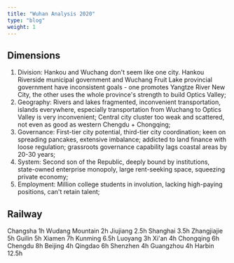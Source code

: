 ```yaml
---
title: "Wuhan Analysis 2020"
type: "blog"
weight: 1
---
```


## Dimensions

1. Division: Hankou and Wuchang don't seem like one city. Hankou Riverside municipal government and Wuchang Fruit Lake provincial government have inconsistent goals - one promotes Yangtze River New City, the other uses the whole province's strength to build Optics Valley;
2. Geography: Rivers and lakes fragmented, inconvenient transportation, islands everywhere, especially transportation from Wuchang to Optics Valley is very inconvenient; Central city cluster too weak and scattered, not even as good as western Chengdu + Chongqing;
3. Governance: First-tier city potential, third-tier city coordination; keen on spreading pancakes, extensive imbalance; addicted to land finance with loose regulation; grassroots governance capability lags coastal areas by 20-30 years;
4. System: Second son of the Republic, deeply bound by institutions, state-owned enterprise monopoly, large rent-seeking space, squeezing private economy;
5. Employment: Million college students in involution, lacking high-paying positions, can't retain talent;

## Railway

Changsha 1h
Wudang Mountain 2h
Jiujiang 2.5h
Shanghai 3.5h
Zhangjiajie 5h
Guilin 5h
Xiamen 7h
Kunming 6.5h
Luoyang 3h
Xi'an 4h
Chongqing 6h
Chengdu 8h
Beijing 4h
Qingdao 6h
Shenzhen 4h
Guangzhou 4h
Harbin 12.5h
